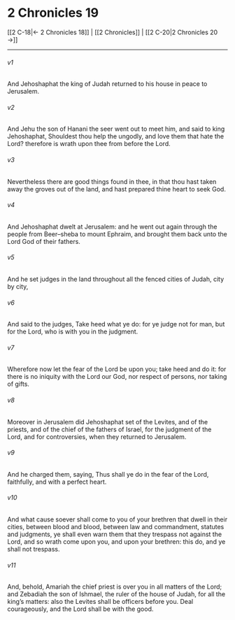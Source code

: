 # 2 Chronicles 19

[[2 C-18|← 2 Chronicles 18]] | [[2 Chronicles]] | [[2 C-20|2 Chronicles 20 →]]
***

###### v1
And Jehoshaphat the king of Judah returned to his house in peace to Jerusalem.
###### v2
And Jehu the son of Hanani the seer went out to meet him, and said to king Jehoshaphat, Shouldest thou help the ungodly, and love them that hate the Lord? therefore is wrath upon thee from before the Lord.
###### v3
Nevertheless there are good things found in thee, in that thou hast taken away the groves out of the land, and hast prepared thine heart to seek God.
###### v4
And Jehoshaphat dwelt at Jerusalem: and he went out again through the people from Beer–sheba to mount Ephraim, and brought them back unto the Lord God of their fathers.
###### v5
And he set judges in the land throughout all the fenced cities of Judah, city by city,
###### v6
And said to the judges, Take heed what ye do: for ye judge not for man, but for the Lord, who is with you in the judgment.
###### v7
Wherefore now let the fear of the Lord be upon you; take heed and do it: for there is no iniquity with the Lord our God, nor respect of persons, nor taking of gifts.
###### v8
Moreover in Jerusalem did Jehoshaphat set of the Levites, and of the priests, and of the chief of the fathers of Israel, for the judgment of the Lord, and for controversies, when they returned to Jerusalem.
###### v9
And he charged them, saying, Thus shall ye do in the fear of the Lord, faithfully, and with a perfect heart.
###### v10
And what cause soever shall come to you of your brethren that dwell in their cities, between blood and blood, between law and commandment, statutes and judgments, ye shall even warn them that they trespass not against the Lord, and so wrath come upon you, and upon your brethren: this do, and ye shall not trespass.
###### v11
And, behold, Amariah the chief priest is over you in all matters of the Lord; and Zebadiah the son of Ishmael, the ruler of the house of Judah, for all the king’s matters: also the Levites shall be officers before you. Deal courageously, and the Lord shall be with the good. 
